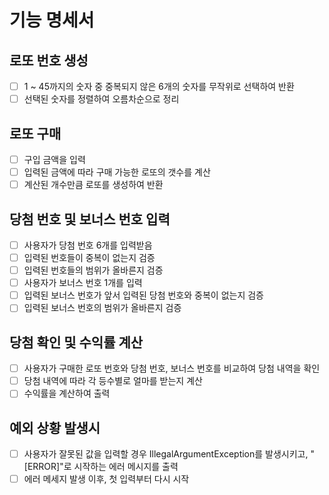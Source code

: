 # 기능 명세서

## 로또 번호 생성
- [ ] 1 ~ 45까지의 숫자 중 중복되지 않은 6개의 숫자를 무작위로 선택하여 반환
- [ ] 선택된 숫자를 정렬하여 오름차순으로 정리

## 로또 구매
- [ ] 구입 금액을 입력
- [ ] 입력된 금액에 따라 구매 가능한 로또의 갯수를 계산
- [ ] 계산된 개수만큼 로또를 생성하여 반환

## 당첨 번호 및 보너스 번호 입력
- [ ] 사용자가 당첨 번호 6개를 입력받음
- [ ] 입력된 번호들이 중복이 없는지 검증
- [ ] 입력된 번호들의 범위가 올바른지 검증
- [ ] 사용자가 보너스 번호 1개를 입력
- [ ] 입력된 보너스 번호가 앞서 입력된 당첨 번호와 중복이 없는지 검증
- [ ] 입력된 보너스 번호의 범위가 올바른지 검증

## 당첨 확인 및 수익률 계산
- [ ] 사용자가 구매한 로또 번호와 당첨 번호, 보너스 번호를 비교하여 당첨 내역을 확인
- [ ] 당첨 내역에 따라 각 등수별로 얼마를 받는지 계산
- [ ] 수익률을 계산하여 출력

## 예외 상황 발생시
- [ ] 사용자가 잘못된 값을 입력할 경우 IllegalArgumentException를 발생시키고, "[ERROR]"로 시작하는 에러 메시지를 출력
- [ ] 에러 메세지 발생 이후, 첫 입력부터 다시 시작 
